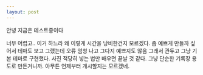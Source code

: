 ```yaml
---
layout: post
---
```


안녕 지금은 테스트중이다 

너무 어렵고.. 이거 하느라 왜 이렇게 시간을 낭비한건지 모르겠다. 
좀 예쁘게 만들까 싶어서 테마도 보고 그랬는데 오류 엄청 나고 그다지 예쁘지도 않음
그래서 관두고 그냥 기본 테마로 구현했다.
사진 적당히 넣는 법만 배우면 끝날 것 같다. 그냥 단순한 기록장 용도로 만든거니까.
아무튼 언제부터 개시할지는 모르겠네.